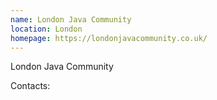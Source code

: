 ```yaml
---
name: London Java Community
location: London
homepage: https://londonjavacommunity.co.uk/
---
```

London Java Community

Contacts:   
